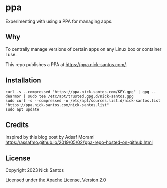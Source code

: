 # ppa

Experimenting with using a PPA for managing apps.

## Why

To centrally manage versions of certain apps 
on any Linux box or container I use.

This repo publishes a PPA at https://ppa.nick-santos.com/.

## Installation

```
curl -s --compressed "https://ppa.nick-santos.com/KEY.gpg" | gpg --dearmor | sudo tee /etc/apt/trusted.gpg.d/nick-santos.gpg
sudo curl -s --compressed -o /etc/apt/sources.list.d/nick-santos.list "https://ppa.nick-santos.com/nick-santos.list"
sudo apt update
```

## Credits

Inspired by this blog post by Adsaf Morami
https://assafmo.github.io/2019/05/02/ppa-repo-hosted-on-github.html

## License

Copyright 2023 Nick Santos

Licensed under [the Apache License, Version 2.0](LICENSE)
